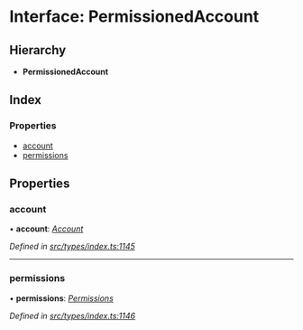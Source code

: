 # Interface: PermissionedAccount

## Hierarchy

* **PermissionedAccount**

## Index

### Properties

* [account](permissionedaccount.md#account)
* [permissions](permissionedaccount.md#permissions)

## Properties

###  account

• **account**: *[Account](../classes/account.md)*

*Defined in [src/types/index.ts:1145](https://github.com/PolymathNetwork/polymesh-sdk/blob/4f2fd432/src/types/index.ts#L1145)*

___

###  permissions

• **permissions**: *[Permissions](../classes/permissions.md)*

*Defined in [src/types/index.ts:1146](https://github.com/PolymathNetwork/polymesh-sdk/blob/4f2fd432/src/types/index.ts#L1146)*
